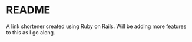 # README

A link shortener created using Ruby on Rails. Will be adding more features to this as I go along.